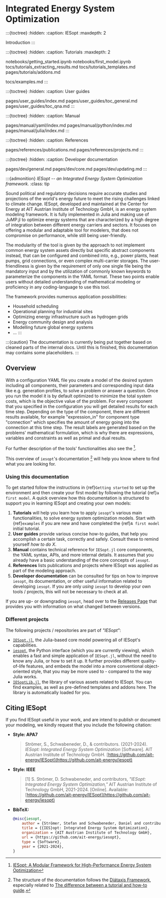 # Integrated Energy System Optimization

<!--- TABLE OF CONTENTS STRUCTURE --->

:::{toctree}
:hidden:
:caption: IESopt
:maxdepth: 2

Introduction <self>
:::

:::{toctree}
:hidden:
:caption: Tutorials
:maxdepth: 2

notebooks/getting_started.ipynb
notebooks/first_model.ipynb
tocs/tutorials_extracting_results.md
tocs/tutorials_templates.md
pages/tutorials/addons.md

tocs/examples.md
:::

<!--- notebooks/mga_basic.ipynb --->

:::{toctree}
:hidden:
:caption: User guides

pages/user_guides/index.md
pages/user_guides/toc_general.md
pages/user_guides/toc_qna.md
:::

:::{toctree}
:hidden:
:caption: Manual

pages/manual/yaml/index.md
pages/manual/python/index.md
pages/manual/julia/index.md
:::

:::{toctree}
:hidden:
:caption: References

pages/references/publications.md
pages/references/projects.md
:::

:::{toctree}
:hidden:
:caption: Developer documentation

pages/dev/general.md
pages/dev/core.md
pages/dev/updating.md
:::

<!--- TABLE OF CONTENTS STRUCTURE --->

:::{admonition} _IESopt -- an Integrated Energy System Optimization framework._
:class: tip

Sound political and regulatory decisions require accurate studies and projections of the world's energy future to meet the rising challenges linked to climate change. 
IESopt, developed and maintained at the Center for Energy at AIT Austrian Institute of Technology GmbH, is an energy system modeling framework. 
It is fully implemented in Julia and making use of JuMP.jl to optimize energy systems that are characterized by a high degree of integration between different energy carriers and sectors. It focuses on offering a modular and adaptable tool for modelers, that does not compromise on performance, while still being user-friendly.

The modularity of the tool is given by the approach to not implement common energy system assets directly but specific abstract components instead, that can be configured and combined into, e.g., power plants, heat pumps, grid connections, or even complex multi-carrier storages. 
The user-friendliness is given by the requirement of only one single file being the mandatory input and by the utilization of commonly known keywords to parameterize the components in the YAML format. 
These two points enable users without detailed understanding of mathematical modeling or proficiency in any coding-language to use this tool. 

The framework provides numerous application possibilities: 
  - Household scheduling
  - Operational planning for industrial sites
  - Optimizing energy infrastructure such as hydrogen grids
  - Energy community design and analysis
  - Modelling future global energy systems
  - …
:::

:::{caution}
The documentation is currently being put together based on cleaned parts of the internal docs. Until this is finished, this documentation may contains some placeholders.
:::

## Overview

With a configuration YAML file you create a model of the desired system including all components, their parameters and corresponding input data like e.g. generation profiles, to solve a problem or answer a question. 
Once you run the model it is by default optimized to minimize the total system costs, which is the objective value of the problem. 
For every component that you specified in the configuration you will get detailed results for each time step. Depending on the type of the component, there are different results available, for example "expression_in" for component type "connection" which specifies the amount of energy going into the connection at this time step. The result labels are generated based on the problems' mathematical formulation, which is why there are expressions, variables and constraints as well as primal and dual results. 

For further description of the tools' functionalities also see the [^paper]. 

This overview of `iesopt`'s documentation [^diataxis] will help you know where to find what you are looking for.

### Using this documentation

To get started follow the instructions in {ref}`Getting started` to set up the environment and then create your first model by following the tutorial {ref}`a first model`. 
A quick overview how this documentation is structured to support you in learning IESopt and creating your own models: 

1. **Tutorials** will help you learn how to apply `iesopt`'s various main functionalities, to solve energy
system optimization models. Start with {ref}`examples` if you are new and have completed the {ref}`A first model` initial tutorial.
2. **User guides** provide various concise how-to guides, that help you accomplish a certain task, correctly
and safely. Consult these to remind yourself _how to do X_.
3. **Manual** contains technical reference for `IESopt.jl` core components, the YAML syntax, APIs, and more
internal details. It assumes that you already have a basic understanding of the core concepts of `iesopt`.
4. **References** lists publications and projects where IESopt was applied as part of the modeling approach. 
5. **Developer documentation** can be consulted for tips on how to improve `iesopt`, its
documentation, or other useful information related to developing `iesopt`. If you are only _using_ `iesopt` to develop
your own tools / projects, this will not be necessary to check at all.

If you are up- or downgrading `iesopt`, head over to the [Releases Page](https://github.com/ait-energy/iesopt/releases/)
that provides you with information on what changed between versions.

### Different projects

The following projects / repositories are part of _"IESopt"_:

- [`IESopt.jl`](https://github.com/ait-energy/IESopt.jl), the Julia-based core model powering all of IESopt's capabilities.
- [`iesopt`](https://github.com/ait-energy/iesopt), the Python interface (which you are currently viewing), which
enables a fast and simple application of `IESopt.jl`, without the need to know any Julia, or how to set it up. It further
provides different quality-of-life features, and embeds the model into a more conventional object-oriented style, that
you may be more used to - compared to the way Julia works.
- [`IESoptLib.jl`](https://github.com/ait-energy/IESoptLib.jl), the library of various assets related to IESopt. You can
find examples, as well as pre-defined templates and addons here. The library is automatically loaded for you.



## Citing IESopt

If you find IESopt useful in your work, and are intend to publish or document your modeling, we kindly request that you
include the following citation:

- **Style: APA7**
  > Strömer, S., Schwabeneder, D., & contributors. (2021-2024). _IESopt: Integrated Energy System Optimization_ [Software]. AIT Austrian Institute of Technology GmbH. [https://github.com/ait-energy/IESopt](https://github.com/ait-energy/iesopt)
- **Style: IEEE**
  > [1] S. Strömer, D. Schwabeneder, and contributors, _"IESopt: Integrated Energy System Optimization,"_ AIT Austrian Institute of Technology GmbH, 2021-2024. [Online]. Available: [https://github.com/ait-energy/IESopt](https://github.com/ait-energy/iesopt)
- **BibTeX:**
  ```bibtex
  @misc{iesopt,
      author = {Strömer, Stefan and Schwabeneder, Daniel and contributors},
      title = {{IES}opt: Integrated Energy System Optimization},
      organization = {AIT Austrian Institute of Technology GmbH},
      url = {https://github.com/ait-energy/iesopt},
      type = {Software},
      year = {2021-2024},
  }
  ```
[^paper]: [IESopt: A Modular Framework for High-Performance Energy System Optimization](https://github.com/sstroemer/OSMSES2024/blob/main/paper_long_version.pdf)
[^diataxis]: The structure of the documentation follows the [Diátaxis Framework](https://diataxis.fr), especially
related to [The difference between a tutorial and how-to guide](https://diataxis.fr/tutorials-how-to).
[^compiling]: If you are unsure what "compiling" actually means, you possibly could benefit from checking [differences between Julia and other languages](https://docs.julialang.org/en/v1/manual/noteworthy-differences/) (if you already know another programming language), or looking at [this discourse post](https://discourse.julialang.org/t/so-does-julia-compile-or-interpret/56073/2),
or even read more about [compilers](https://en.wikipedia.org/wiki/Compiler).

